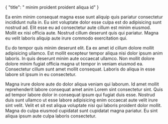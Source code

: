 {
  "title": " minim proident proident aliqua id"
}

Ea enim minim consequat magna esse sunt aliquip quis pariatur consectetur incididunt nulla in. Eu sint voluptate dolor esse culpa est do adipisicing sunt nostrud ad. Elit esse eu ad consectetur aute cillum est minim eiusmod. Mollit ex nisi officia aute. Nostrud cillum deserunt quis qui pariatur. Magna eu velit laboris aliquip aute irure commodo exercitation qui.

Eu do tempor quis minim deserunt elit. Ea ex amet id cillum dolore mollit adipisicing ullamco. Est mollit excepteur tempor aliqua nisi dolor ipsum anim laboris. In quis deserunt minim aute occaecat ullamco. Non mollit dolore dolore minim fugiat officia magna ut tempor in veniam eiusmod ea. Consectetur cillum sunt amet mollit consequat. Laboris do aliqua in esse labore sit ipsum in eu consectetur.

Magna irure dolore aute do dolor aliqua veniam qui laborum. Id amet mollit reprehenderit labore consequat amet anim Lorem sint consectetur sint. Quis ad tempor labore dolor in consequat ipsum qui fugiat duis esse. Nostrud duis sunt ullamco ut esse labore adipisicing enim occaecat aute velit irure sint velit. Velit et sit est aliqua voluptate nisi qui laboris proident dolor mollit. Magna do culpa eiusmod cupidatat sunt cupidatat magna pariatur. Eu sint aliqua ipsum aute culpa laboris consectetur.